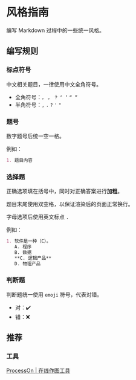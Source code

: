 # 风格指南

编写 Markdown 过程中的一些统一风格。

## 编写规则

### 标点符号

中文相关题目，一律使用中文全角符号。

- 全角符号：`，` `。` `？` `‘ ’` `“ ”`
- 半角符号：`,` `.` `?` `'` `"`

### 题号

数字题号后统一空一格。

例如：

```md
1. 题目内容
```

### 选择题

正确选项填在括号中，同时对正确答案进行**加粗**。

题目末尾使用双空格，以保证渲染后的页面正常换行。

字母选项后使用英文标点 `.`

例如：

```md
1. 软件是一种（C）。  
   A. 程序  
   B. 数据  
   **C. 逻辑产品**  
   D. 物理产品
```

### 判断题

判断题统一使用 `emoji` 符号，代表对错。

- 对：:heavy_check_mark:
- 错：❌

## 推荐

### 工具

[ProcessOn | 在线作图工具](https://www.processon.com/i/5af3ecfae4b05f390c6b04d6)
